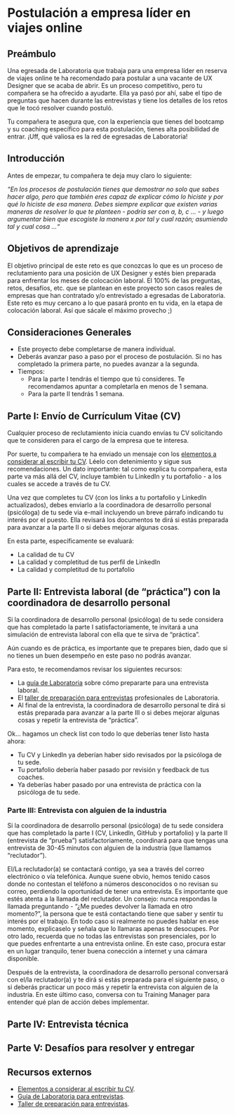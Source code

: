 
# Postulación a empresa líder en viajes online 

## Preámbulo

Una egresada de Laboratoria que trabaja para una empresa líder en reserva de viajes online te ha recomendado para postular a una vacante de UX Designer que se acaba de abrir. Es un proceso competitivo, pero tu compañera se ha ofrecido a ayudarte. Ella ya pasó por ahí, sabe el tipo de preguntas que hacen durante las entrevistas y tiene los detalles de los retos que le tocó resolver cuando postuló. 

Tu compañera te asegura que, con la experiencia que tienes del bootcamp y su coaching específico para esta postulación, tienes alta posibilidad de entrar. ¡Uff, qué valiosa es la red de egresadas de Laboratoria!

## Introducción

Antes de empezar, tu compañera te deja muy claro lo siguiente: 

*“En los procesos de postulación tienes que demostrar no solo que sabes hacer algo, pero que también eres capaz de explicar cómo lo hiciste y por qué lo hiciste de esa manera. Debes siempre explicar que existen varias maneras de resolver lo que te planteen - podría ser con a, b, c ... - y luego argumentar bien que escogiste la manera x por tal y cual razón; asumiendo tal y cual cosa ...“*

## Objetivos de aprendizaje

El objetivo principal de este reto es que conozcas lo que es un proceso de reclutamiento para una posición de UX Designer y estés bien preparada para enfrentar los meses de colocación laboral. El 100% de las preguntas, retos, desafíos, etc. que se plantean en este proyecto son casos reales de empresas que han contratado y/o entrevistado a egresadas de Laboratoria. Este reto es muy cercano a lo que pasará pronto en tu vida, en la etapa de colocación laboral. Así que sácale el máximo provecho ;)

## Consideraciones Generales

* Este proyecto debe completarse de manera individual. 
* Deberás avanzar paso a paso por el proceso de postulación. Si no has completado la primera parte, no puedes avanzar a la segunda.
* Tiempos:
     * Para la parte I tendrás el tiempo que tú consideres. Te recomendamos apuntar a completarla en menos de 1 semana.
     * Para la parte II tendrás 1 semana.
        
## Parte I: Envío de Currículum Vitae (CV)

Cualquier proceso de reclutamiento inicia cuando envías tu CV solicitando que te consideren para  el cargo de la empresa que te interesa.  

Por suerte, tu compañera te ha enviado un mensaje con los [elementos a considerar al escribir tu CV](https://drive.google.com/file/d/17BL00Qd0z2NBQkTEeg2_BgvQNsytMaMu/view?usp=sharing). Léelo con detenimiento y sigue sus recomendaciones. Un dato importante: tal como explica tu compañera, esta parte va más allá del CV, incluye también tu LinkedIn y tu portafolio - a los cuales se accede a través de tu CV.

Una vez que completes tu CV (con los links a tu portafolio y LinkedIn actualizados), debes enviarlo a la coordinadora de desarrollo personal (psicóloga) de tu sede via e-mail incluyendo un breve párrafo indicando tu interés por el puesto. Ella revisará los documentos te dirá si estás preparada para avanzar a la parte II o si debes mejorar algunas cosas. 

En esta parte, específicamente se evaluará:
* La calidad de tu CV 
* La calidad y completitud de tus perfil de LinkedIn 
* La calidad y completitud de tu portafolio

## Parte II: Entrevista laboral (de “práctica”) con la coordinadora de desarrollo personal

Si la coordinadora de desarrollo personal (psicóloga) de tu sede considera que has completado la parte I satisfactoriamente, te invitará a una simulación de entrevista laboral con ella que te sirva de “práctica”.

Aún cuando es de práctica, es importante que te prepares bien, dado que si no tienes un buen desempeño en este paso no podrás avanzar. 

Para esto, te recomendamos revisar los siguientes recursos:
* La [guía de Laboratoria](https://drive.google.com/file/d/1hwayjQlU7m6acBts9g0G5VBK8ZCcAN2b/view?usp=sharing) sobre cómo prepararte para una entrevista laboral.
* El [taller de preparación para entrevistas](https://docs.google.com/presentation/d/1IKc49cO4PQZVytL8pEgu9rogWYcuoguBcnKHgPKKXLs/edit?usp=sharing) profesionales de Laboratoria.
* Al final de la entrevista, la coordinadora de desarrollo personal te dirá si estás preparada para avanzar a la parte III o si debes mejorar algunas cosas y repetir la entrevista de “práctica”.

Ok… hagamos un check list con todo lo que deberías tener listo hasta ahora: 
* Tu CV y LinkedIn ya deberían haber sido revisados por la psicóloga de tu sede. 
* Tu portafolio debería haber pasado por revisión y feedback de tus coaches. 
* Ya deberías haber pasado por una entrevista de práctica con la psicóloga de tu sede.

### Parte III: Entrevista con alguien de la industria 

Si la coordinadora de desarrollo personal (psicóloga) de tu sede considera que has completado la parte I (CV, LinkedIn, GitHub y portafolio) y la parte II (entrevista de “prueba”) satisfactoriamente, coordinará para que tengas una entrevista de 30-45 minutos con alguien de la industria (que llamamos “reclutador”).

El/La reclutador(a) se contactará contigo, ya sea a través del correo electrónico o vía telefónica. Aunque suene obvio, hemos tenido casos donde no contestan el teléfono a números desconocidos o no revisan su correo, perdiendo la oportunidad de tener una entrevista. Es importante que estés atenta a la llamada del reclutador. Un consejo: nunca respondas la llamada preguntando - “¿Me puedes devolver la llamada en otro momento?”, la persona que te está contactando tiene que saber y sentir tu interés por el trabajo. En todo caso si realmente no puedes hablar en ese momento, explicaselo y señala que lo llamaras apenas te desocupes.  Por otro lado, recuerda que no todas las entrevistas son presenciales, por lo que puedes enfrentarte a una entrevista online. En este caso, procura estar en un lugar tranquilo, tener buena conección a internet y una cámara disponible.

Después de la entrevista, la coordinadora de desarrollo personal conversará con el/la reclutador(a) y te dirá si estás preparada para el siguiente paso, o si deberás practicar un poco más y repetir la entrevista con alguien de la industria. En este último caso, conversa con tu Training Manager para entender qué plan de acción debes implementar.

## Parte IV: Entrevista técnica

## Parte V: Desafíos para resolver y entregar

## Recursos externos
* [Elementos a considerar al escribir tu CV](https://drive.google.com/file/d/17BL00Qd0z2NBQkTEeg2_BgvQNsytMaMu/view?usp=sharing).
* [Guía de Laboratoria para entrevistas](https://drive.google.com/file/d/1hwayjQlU7m6acBts9g0G5VBK8ZCcAN2b/view?usp=sharing).
* [Taller de preparación para entrevistas](https://docs.google.com/presentation/d/1IKc49cO4PQZVytL8pEgu9rogWYcuoguBcnKHgPKKXLs/edit?usp=sharing).




